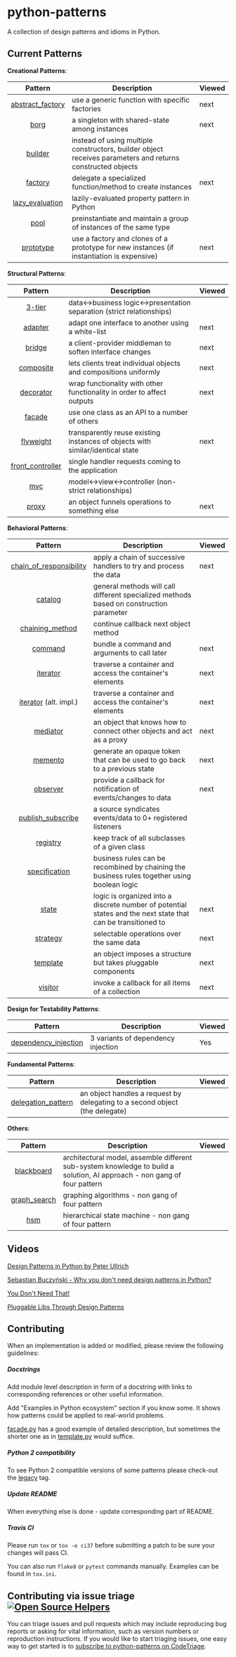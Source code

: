 python-patterns
===============

A collection of design patterns and idioms in Python.

Current Patterns
----------------

__Creational Patterns__:

| Pattern | Description | Viewed |
|:-------:| ----------- |--------|
| [abstract_factory](patterns/creational/abstract_factory.py) | use a generic function with specific factories | next   |
| [borg](patterns/creational/borg.py) | a singleton with shared-state among instances | next   |
| [builder](patterns/creational/builder.py) | instead of using multiple constructors, builder object receives parameters and returns constructed objects |
| [factory](patterns/creational/factory.py) | delegate a specialized function/method to create instances | next   |
| [lazy_evaluation](patterns/creational/lazy_evaluation.py) | lazily-evaluated property pattern in Python |
| [pool](patterns/creational/pool.py) | preinstantiate and maintain a group of instances of the same type |
| [prototype](patterns/creational/prototype.py) | use a factory and clones of a prototype for new instances (if instantiation is expensive) | next   |

__Structural Patterns__:

| Pattern | Description | Viewed |
|:-------:| ----------- | ------- |
| [3-tier](patterns/structural/3-tier.py) | data<->business logic<->presentation separation (strict relationships) |
| [adapter](patterns/structural/adapter.py) | adapt one interface to another using a white-list | next |
| [bridge](patterns/structural/bridge.py) | a client-provider middleman to soften interface changes | next |
| [composite](patterns/structural/composite.py) | lets clients treat individual objects and compositions uniformly | next |
| [decorator](patterns/structural/decorator.py) | wrap functionality with other functionality in order to affect outputs | next |
| [facade](patterns/structural/facade.py) | use one class as an API to a number of others |
| [flyweight](patterns/structural/flyweight.py) | transparently reuse existing instances of objects with similar/identical state | next |
| [front_controller](patterns/structural/front_controller.py) | single handler requests coming to the application |
| [mvc](patterns/structural/mvc.py) | model<->view<->controller (non-strict relationships) |
| [proxy](patterns/structural/proxy.py) | an object funnels operations to something else | next |


__Behavioral Patterns__:

| Pattern | Description | Viewed |
|:-------:| ----------- | ------- |
| [chain_of_responsibility](patterns/behavioral/chain_of_responsibility.py) | apply a chain of successive handlers to try and process the data | next |
| [catalog](patterns/behavioral/catalog.py) | general methods will call different specialized methods based on construction parameter |
| [chaining_method](patterns/behavioral/chaining_method.py) | continue callback next object method |
| [command](patterns/behavioral/command.py) | bundle a command and arguments to call later | next |
| [iterator](patterns/behavioral/iterator.py) | traverse a container and access the container's elements | next |
| [iterator](patterns/behavioral/iterator_alt.py) (alt. impl.)| traverse a container and access the container's elements | next |
| [mediator](patterns/behavioral/mediator.py) | an object that knows how to connect other objects and act as a proxy | next |
| [memento](patterns/behavioral/memento.py) | generate an opaque token that can be used to go back to a previous state | next |
| [observer](patterns/behavioral/observer.py) | provide a callback for notification of events/changes to data | next |
| [publish_subscribe](patterns/behavioral/publish_subscribe.py) | a source syndicates events/data to 0+ registered listeners |
| [registry](patterns/behavioral/registry.py) | keep track of all subclasses of a given class |
| [specification](patterns/behavioral/specification.py) |  business rules can be recombined by chaining the business rules together using boolean logic |
| [state](patterns/behavioral/state.py) | logic is organized into a discrete number of potential states and the next state that can be transitioned to | next |
| [strategy](patterns/behavioral/strategy.py) | selectable operations over the same data | next |
| [template](patterns/behavioral/template.py) | an object imposes a structure but takes pluggable components | next |
| [visitor](patterns/behavioral/visitor.py) | invoke a callback for all items of a collection | next |

__Design for Testability Patterns__:

| Pattern | Description | Viewed |
|:-------:| ----------- | ------- |
| [dependency_injection](patterns/dependency_injection.py) | 3 variants of dependency injection | Yes |

__Fundamental Patterns__:

| Pattern | Description | Viewed |
|:-------:| ----------- |--------|
| [delegation_pattern](patterns/fundamental/delegation_pattern.py) | an object handles a request by delegating to a second object (the delegate) |      |

__Others__:

| Pattern | Description | Viewed |
|:-------:| ----------- | ------- |
| [blackboard](patterns/other/blackboard.py) | architectural model, assemble different sub-system knowledge to build a solution, AI approach - non gang of four pattern |
| [graph_search](patterns/other/graph_search.py) | graphing algorithms - non gang of four pattern |
| [hsm](patterns/other/hsm/hsm.py) | hierarchical state machine - non gang of four pattern |


Videos
------
[Design Patterns in Python by Peter Ullrich](https://www.youtube.com/watch?v=bsyjSW46TDg)

[Sebastian Buczyński - Why you don't need design patterns in Python?](https://www.youtube.com/watch?v=G5OeYHCJuv0)

[You Don't Need That!](https://www.youtube.com/watch?v=imW-trt0i9I)

[Pluggable Libs Through Design Patterns](https://www.youtube.com/watch?v=PfgEU3W0kyU)


Contributing
------------
When an implementation is added or modified, please review the following guidelines:

##### Docstrings
Add module level description in form of a docstring with links to corresponding references or other useful information.

Add "Examples in Python ecosystem" section if you know some. It shows how patterns could be applied to real-world problems.

[facade.py](patterns/structural/facade.py) has a good example of detailed description,
but sometimes the shorter one as in [template.py](patterns/behavioral/template.py) would suffice.

##### Python 2 compatibility
To see Python 2 compatible versions of some patterns please check-out the [legacy](https://github.com/faif/python-patterns/tree/legacy) tag.

##### Update README
When everything else is done - update corresponding part of README.

##### Travis CI
Please run `tox` or `tox -e ci37` before submitting a patch to be sure your changes will pass CI.

You can also run `flake8` or `pytest` commands manually. Examples can be found in `tox.ini`.

## Contributing via issue triage [![Open Source Helpers](https://www.codetriage.com/faif/python-patterns/badges/users.svg)](https://www.codetriage.com/faif/python-patterns)

You can triage issues and pull requests which may include reproducing bug reports or asking for vital information, such as version numbers or reproduction instructions. If you would like to start triaging issues, one easy way to get started is to [subscribe to python-patterns on CodeTriage](https://www.codetriage.com/faif/python-patterns).
